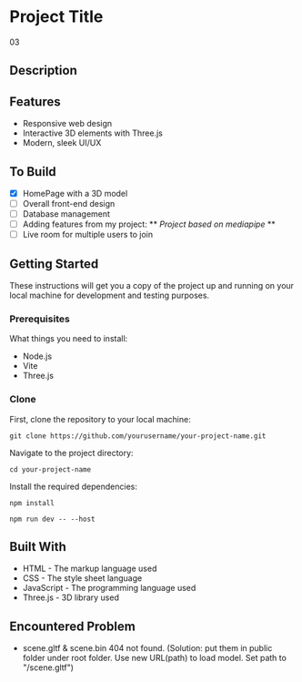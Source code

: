 # Project Title
03

## Description

## Features
- Responsive web design
- Interactive 3D elements with Three.js
- Modern, sleek UI/UX

## To Build
- [x] HomePage with a 3D model
- [ ] Overall front-end design
- [ ] Database management
- [ ] Adding features from my project: ** *Project based on mediapipe* **
- [ ] Live room for multiple users to join

## Getting Started
These instructions will get you a copy of the project up and running on your local machine for development and testing purposes.

### Prerequisites
What things you need to install:
- Node.js
- Vite
- Three.js

### Clone
First, clone the repository to your local machine:

`git clone https://github.com/yourusername/your-project-name.git`

Navigate to the project directory:

`cd your-project-name`

Install the required dependencies:

`npm install`

`npm run dev -- --host`

## Built With
- HTML - The markup language used
- CSS - The style sheet language
- JavaScript - The programming language used
- Three.js - 3D library used

## Encountered Problem
* scene.gltf & scene.bin 404 not found. (Solution: put them in public folder under root folder. Use new URL(path) to load model. Set path to "/scene.gltf")
